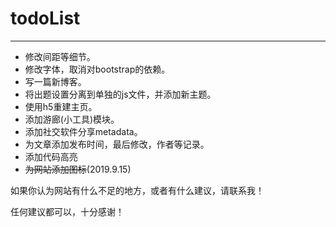 # todoList
---
* 修改间距等细节。
* 修改字体，取消对bootstrap的依赖。
* 写一篇新博客。
* 将出题设置分离到单独的js文件，并添加新主题。
* 使用h5重建主页。
* 添加游廊(小工具)模块。
* 添加社交软件分享metadata。
* 为文章添加发布时间，最后修改，作者等记录。
* 添加代码高亮
* ~~为网站添加图标~~(2019.9.15)

如果你认为网站有什么不足的地方，或者有什么建议，请联系我！

任何建议都可以，十分感谢！